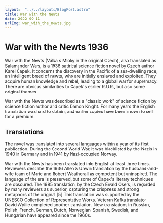 ```yaml
---
layout:  "../../layouts/BlogPost.astro" 
title: War with the Newts
date: 2022-09-11
urlImg: war_with_the_newts.jpg
---
```


# War with the Newts 1936
War with the Newts (Válka s Mloky in the original Czech), also translated as Salamander Wars, is a 1936 satirical science fiction novel by Czech author Karel Čapek. It concerns the discovery in the Pacific of a sea-dwelling race, an intelligent breed of newts, who are initially enslaved and exploited. They acquire human knowledge and rebel, leading to a global war for supremacy. There are obvious similarities to Čapek's earlier R.U.R., but also some original themes.

War with the Newts was described as a "classic work" of science fiction by science fiction author and critic Damon Knight. For many years the English translation was hard to obtain, and earlier copies have been known to sell for a premium.

## Translations
The novel was translated into several languages within a year of its first publication. During the Second World War, it was blacklisted by the Nazis in 1940 in Germany and in 1941 by Nazi-occupied Norway.

War with the Newts has been translated into English at least three times. Reviewers describe the 1936 Allen & Unwin translation by the husband-and-wife team of Marie and Robert Weatherall as competent but uninspired. The language of the era is preserved, but some of Čapek's literary techniques are obscured. The 1985 translation, by the Czech Ewald Osers, is regarded by many reviewers as superior, capturing the crispness and strong metaphors of the original.[5] This translation was supported by the UNESCO Collection of Representative Works. Veteran Kafka translator David Wyllie completed another translation. New translations in Russian, Polish, French, German, Dutch, Norwegian, Spanish, Swedish, and Hungarian have appeared since the 1960s.



